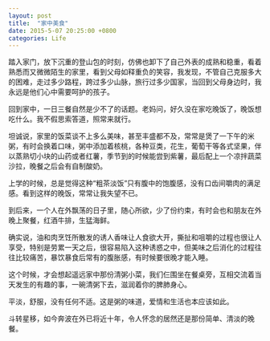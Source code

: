 ```yaml
---
layout: post
title:  "家中美食"
date: 2015-5-07 20:25:00 +0800
categories: Life
---
```




踏入家门，放下沉重的登山包的时刻，仿佛也卸下了自己外表的成熟和稳重，看着熟悉而又微微陌生的家里，看到父母如释重负的笑容，我发现，不管自己克服多大的困难，走过多少路程，跨过多少山脉，旅行过多少国家，当回到父母身边时，我永远是他们心中需要呵护的孩子。



回到家中，一日三餐自然是少不了的话题。老妈问，好久没在家吃晚饭了，晚饭想吃什么。我不假思索答道，照常来就行。



坦诚说，家里的饭菜谈不上多么美味，甚至丰盛都不及，常常是煲了一下午的米粥，有时会换着口味，粥中添加着核桃，各种豆类，花生，葡萄干等各式坚果，伴以蒸熟切小块的山药或者红薯，季节到的时候能尝到紫薯，最后配上一个凉拌蔬菜沙拉，晚餐之后会有自制酸奶。



上学的时候，总是觉得这种“粗茶淡饭”只有腹中的饱腹感，没有口齿间嚼肉的满足感。看到这样的晚饭，常常让我失望不已。



到后来，一个人在外飘荡的日子里，随心所欲，少了份约束，有时会也和朋友在外晚上聚餐，红酒牛排，生猛海鲜。



确实说，油和肉烹饪所散发的诱人香味让人食欲大开，撕扯和咀嚼的过程也很让人享受，特别是劳累一天之后，很容易陷入这种诱惑之中，但美味之后消化的过程往往比较痛苦，暴饮暴食后常有的腹胀感，有时候要很晚才能入睡。



这个时候，才会想起遥远家中那份清粥小菜，我们仨围坐在餐桌旁，互相交流着当天发生的有趣的事，一碗清粥下去，滋润着你的脾肺身心。



平淡，舒服，没有任何不适。这是粥的味道，爱情和生活也本应该如此。



斗转星移，如今奔波在外已将近十年，令人怀念的居然还是那份简单、清淡的晚餐。